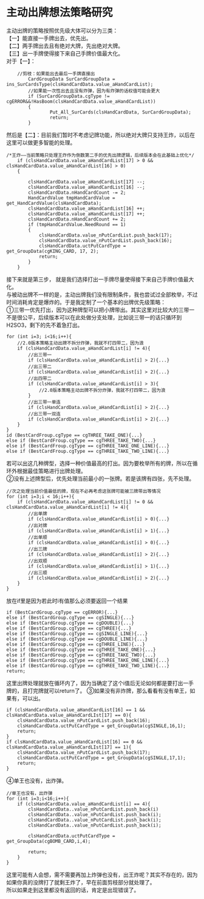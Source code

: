 # 主动出牌想法策略研究
主动出牌的策略按照优先级大体可以分为三类：<br/>
【一】能直接一手牌出去，优先出。<br/>
【二】两手牌出去且有绝对大牌，先出绝对大牌。<br/>
【三】出一手牌使得接下来自己手牌价值最大化。<br/>
对于【一】：
```
    //剪枝：如果能出去最后一手牌直接出
    	CardGroupData SurCardGroupData = ins_SurCardsType(clsHandCardData.value_aHandCardList);
    	//如果能一次性出去且没有炸弹，因为有炸弹的话权值可能会更大
    	if (SurCardGroupData.cgType != cgERROR&&!HasBoom(clsHandCardData.value_aHandCardList))
    	{
    			Put_All_SurCards(clsHandCardData, SurCardGroupData);
    			return;
    	}
```
然后是【二】：目前我们暂时不考虑记牌功能，所以绝对大牌只支持王炸，以后在这里可以做更多智能的处理。 <br/>
```
/*王炸——当前策略只处理王炸作为倒数第二手的优先出牌逻辑，后续版本会在此基础上优化*/
	if (clsHandCardData.value_aHandCardList[17] > 0 && clsHandCardData.value_aHandCardList[16] > 0)
	{
 
		clsHandCardData.value_aHandCardList[17] --;
		clsHandCardData.value_aHandCardList[16] --;
		clsHandCardData.nHandCardCount -= 2;
		HandCardValue tmpHandCardValue = get_HandCardValue(clsHandCardData);
		clsHandCardData.value_aHandCardList[16] ++;
		clsHandCardData.value_aHandCardList[17] ++;
		clsHandCardData.nHandCardCount += 2;
		if (tmpHandCardValue.NeedRound == 1)
		{
			clsHandCardData.value_nPutCardList.push_back(17);
			clsHandCardData.value_nPutCardList.push_back(16);
			clsHandCardData.uctPutCardType = get_GroupData(cgKING_CARD, 17, 2);
			return;
		}
	}
```
接下来就是第三步， 就是我们选择打出一手牌尽量使得接下来自己手牌价值最大化。 <br/>
与被动出牌不一样的是，主动出牌我们没有限制条件，我也尝试过全部枚举，不过时间消耗肯定是爆炸的。于是我定制了一个基本的出牌优先级策略：<br/>
①三带一优先打出，因为这种牌型可以把小牌带出。其实这里对比较大的三带一不是很公平，后续版本可以在此处做分支处理，比如说三带一的话只循环到H2SO3，剩下的先不着急打出。<br/>
```
for (int i=3; i<16;i++){
	//2.0版本策略主动出牌不拆分炸弹，我就不打四带二，因为浪
	if (clsHandCardData.value_aHandCardList[i] != 4){
		//出三带一
		if (clsHandCardData.value_aHandCardList[i] > 2){...}
		//出三带二
		if (clsHandCardData.value_aHandCardList[i] > 2){...}
		//出四带二
		if (clsHandCardData.value_aHandCardList[i] > 3){
			//2.0版本策略主动出牌不拆分炸弹，我就不打四带二，因为浪
		}
		//出三带一单连
		if (clsHandCardData.value_aHandCardList[i] > 2){...}
		//出三带一双连
		if (clsHandCardData.value_aHandCardList[i] > 2){...}	
	}
}
id (BestCardFroup.cgType == cgTHREE_TAKE_ONE){...}
else if (BestCardFroup.cgType == cgTHREE_TAKE_TWO){...}
else if (BestCardFroup.cgType == cgTHREE_TAKE_ONE_LINE){...}
else if (BestCardFroup.cgType == cgTHREE_TAKE_TWO_LINE){...}
```
若可以出这几种牌型，选择一种价值最高的打出。因为要枚举所有的牌，所以在循环外根据最佳策略进行出牌处理。<br/>
②没有上述牌型后，优先处理当前最小的一张牌。若是该牌有四张，先不处理。<br/>
```
//次之处理当前价值最低的牌，现在不必再考虑这张牌可能被三牌带出等情况
for (int i=3;i < 16;i++){
	if (clsHandCardData.value_aHandCardList[i] != 0 && clsHandCardData.value_aHandCardList[i] != 4){
		//出单牌
		if (clsHandCardData.value_aHandCardList[i] > 0){...}
		//出对牌
		if (clsHandCardData.value_aHandCardList[i] > 1){...}
		//出单顺
		if (clsHandCardData.value_aHandCardList[i] > 0){...}
		//出三牌
		if (clsHandCardData.value_aHandCardList[i] > 2){...}
		//出双顺
		if (clsHandCardData.value_aHandCardList[i] > 1){...}
		//出三顺
		if (clsHandCardData.value_aHandCardList[i] > 2){...}
	}
}
```
放在if里是因为若此时i有值那么必须要返回一个结果<br/>
```
if (BestCardGroup.cgType == cgERROR){...}
else if (BestCardGroup.cgType == cgSINGLE){...}
else if (BestCardGroup.cgType == cgDOUBLE){...}
else if (BestCardGroup.cgType == cgTHREE){...}
else if (BestCardGroup.cgType == cgSINGLE_LINE){...}
else if (BestCardGroup.cgType == cgDOUBLE_LINE){...}
else if (BestCardGroup.cgType == cgTHREE_LINE){...}
else if (BestCardGroup.cgType == cgTHREE_TAKE_ONE){...}
else if (BestCardGroup.cgType == cgTHREE_TAKE_TWO){...}
else if (BestCardGroup.cgType == cgTHREE_TAKE_ONE_LINE){...}
else if (BestCardGroup.cgType == cgTHREE_TAKE_TWO_LINE){...}
return;
```
这里出牌处理就放在循环内了，因为当确定了这个i值后无论如何都是要打出一手牌的，且打完牌就可以return了。
③如果没有非炸牌，那么看看有没有单王，如果有，可以出。
```
if (clsHandCardData.value_aHandCardList[16] == 1 && clsHandCardData.value_aHandCardLIst[17] == 0){
	clsHandCardData.value_nPutCardList.push_back(16);
	clsHandCardData.uctPutCardType = get_GroupData(cgSINGLE,16,1);
	return;
}
if clsHandCardData.value_aHandCardList[16] == 0 && clsHandCardData.value_aHandCardLIst[17] == 1){
	clsHandCardData.value_nPutCardList.push_back(17);
	clsHandCardData.uctPutCardType = get_GroupData(cgSINGLE,17,1);
	return;
}
```
④单王也没有，出炸弹。
```
//单王也没有，出炸弹
for (int i=3;i<16;i++){
	if (clsHandCardData.value_aHandCardList[i] == 4){
		clsHandCardData..value_nPutCardList.push_back(i)
		clsHandCardData..value_nPutCardList.push_back(i);
		clsHandCardData..value_nPutCardList.push_back(i);
		clsHandCardData..value_nPutCardList.push_back(i);
		
		clsHandCardData.uctPutCardType = get_GroupData(cgBOMB_CARD,i,4);
		
		return;
	}
}
```
这里可能有人会想，需不需要再加上炸弹也没有，出王炸呢？其实不存在的，因为如果你真的没牌打了就剩王炸了，早在前面剪枝部分就处理了。<br/> 
所以如果走到这里都没有返回的话，肯定是出现错误了。<br/>

